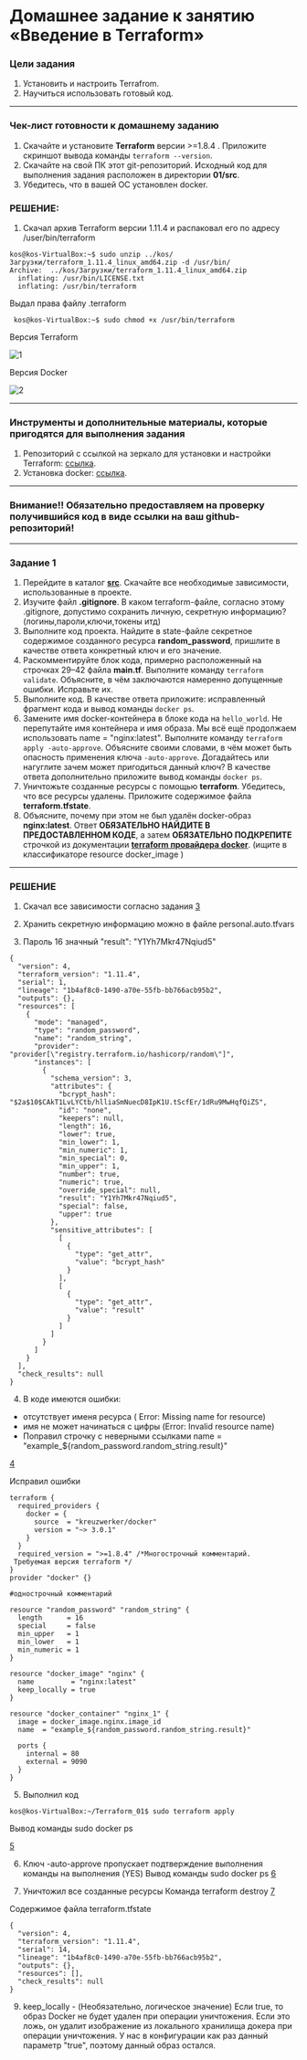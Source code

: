 # Домашнее задание к занятию «Введение в Terraform»

### Цели задания

1. Установить и настроить Terrafrom.
2. Научиться использовать готовый код.

------

### Чек-лист готовности к домашнему заданию

1. Скачайте и установите **Terraform** версии >=1.8.4 . Приложите скриншот вывода команды ```terraform --version```.
2. Скачайте на свой ПК этот git-репозиторий. Исходный код для выполнения задания расположен в директории **01/src**.
3. Убедитесь, что в вашей ОС установлен docker.

### РЕШЕНИЕ:

1. Скачал архив Terraform версии 1.11.4 и распаковал его по адресу /user/bin/terraform
```
kos@kos-VirtualBox:~$ sudo unzip ../kos/Загрузки/terraform_1.11.4_linux_amd64.zip -d /usr/bin/
Archive:  ../kos/Загрузки/terraform_1.11.4_linux_amd64.zip
  inflating: /usr/bin/LICENSE.txt    
  inflating: /usr/bin/terraform   
```
Выдал права файлу .terraform
```
 kos@kos-VirtualBox:~$ sudo chmod +x /usr/bin/terraform
```
Версия Terraform

![1](https://github.com/KargapoltcevKS/Terraform_01/blob/main/img/1.png)

Версия Docker

![2](https://github.com/KargapoltcevKS/Terraform_01/blob/main/img/2.png)

------

### Инструменты и дополнительные материалы, которые пригодятся для выполнения задания

1. Репозиторий с ссылкой на зеркало для установки и настройки Terraform: [ссылка](https://github.com/netology-code/devops-materials).
2. Установка docker: [ссылка](https://docs.docker.com/engine/install/ubuntu/). 
------
### Внимание!! Обязательно предоставляем на проверку получившийся код в виде ссылки на ваш github-репозиторий!
------

### Задание 1

1. Перейдите в каталог [**src**](https://github.com/netology-code/ter-homeworks/tree/main/01/src). Скачайте все необходимые зависимости, использованные в проекте. 
2. Изучите файл **.gitignore**. В каком terraform-файле, согласно этому .gitignore, допустимо сохранить личную, секретную информацию?(логины,пароли,ключи,токены итд)
3. Выполните код проекта. Найдите  в state-файле секретное содержимое созданного ресурса **random_password**, пришлите в качестве ответа конкретный ключ и его значение.
4. Раскомментируйте блок кода, примерно расположенный на строчках 29–42 файла **main.tf**.
Выполните команду ```terraform validate```. Объясните, в чём заключаются намеренно допущенные ошибки. Исправьте их.
5. Выполните код. В качестве ответа приложите: исправленный фрагмент кода и вывод команды ```docker ps```.
6. Замените имя docker-контейнера в блоке кода на ```hello_world```. Не перепутайте имя контейнера и имя образа. Мы всё ещё продолжаем использовать name = "nginx:latest". Выполните команду ```terraform apply -auto-approve```.
Объясните своими словами, в чём может быть опасность применения ключа  ```-auto-approve```. Догадайтесь или нагуглите зачем может пригодиться данный ключ? В качестве ответа дополнительно приложите вывод команды ```docker ps```.
8. Уничтожьте созданные ресурсы с помощью **terraform**. Убедитесь, что все ресурсы удалены. Приложите содержимое файла **terraform.tfstate**. 
9. Объясните, почему при этом не был удалён docker-образ **nginx:latest**. Ответ **ОБЯЗАТЕЛЬНО НАЙДИТЕ В ПРЕДОСТАВЛЕННОМ КОДЕ**, а затем **ОБЯЗАТЕЛЬНО ПОДКРЕПИТЕ** строчкой из документации [**terraform провайдера docker**](https://docs.comcloud.xyz/providers/kreuzwerker/docker/latest/docs).  (ищите в классификаторе resource docker_image )


------

### РЕШЕНИЕ

1. Скачал все зависимости согласно задания
[3](https://github.com/KargapoltcevKS/Terraform_01/blob/main/img/3.png)

2. Хранить секретную информацию можно в файле 
personal.auto.tfvars

3. Пароль 16 значный
"result": "Y1Yh7Mkr47Nqiud5"


```
{
  "version": 4,
  "terraform_version": "1.11.4",
  "serial": 1,
  "lineage": "1b4af8c0-1490-a70e-55fb-bb766acb95b2",
  "outputs": {},
  "resources": [
    {
      "mode": "managed",
      "type": "random_password",
      "name": "random_string",
      "provider": "provider[\"registry.terraform.io/hashicorp/random\"]",
      "instances": [
        {
          "schema_version": 3,
          "attributes": {
            "bcrypt_hash": "$2a$10$CAkT1LvLYCtb/hlliaSmNuecD8IpK1U.tScfEr/1dRu9MwHqfQiZS",
            "id": "none",
            "keepers": null,
            "length": 16,
            "lower": true,
            "min_lower": 1,
            "min_numeric": 1,
            "min_special": 0,
            "min_upper": 1,
            "number": true,
            "numeric": true,
            "override_special": null,
            "result": "Y1Yh7Mkr47Nqiud5",
            "special": false,
            "upper": true
          },
          "sensitive_attributes": [
            [
              {
                "type": "get_attr",
                "value": "bcrypt_hash"
              }
            ],
            [
              {
                "type": "get_attr",
                "value": "result"
              }
            ]
          ]
        }
      ]
    }
  ],
  "check_results": null
}
```

4. В коде имеются ошибки:
- отсутствует именя ресурса ( Error: Missing name for resource)
- имя не может начинаться с цифры (Error: Invalid resource name)
- Поправил строчку с неверными ссылками 
name  = "example_${random_password.random_string.result}"

[4](https://github.com/KargapoltcevKS/Terraform_01/blob/main/img/4.png)

Исправил ошибки

```
terraform {
  required_providers {
    docker = {
      source  = "kreuzwerker/docker"
      version = "~> 3.0.1"
    }
  }
  required_version = ">=1.8.4" /*Многострочный комментарий.
 Требуемая версия terraform */
}
provider "docker" {}

#однострочный комментарий

resource "random_password" "random_string" {
  length      = 16
  special     = false
  min_upper   = 1
  min_lower   = 1
  min_numeric = 1
}

resource "docker_image" "nginx" {
  name         = "nginx:latest"
  keep_locally = true
}

resource "docker_container" "nginx_1" {
  image = docker_image.nginx.image_id
  name  = "example_${random_password.random_string.result}"

  ports {
    internal = 80
    external = 9090
  }
}
```
5. Выполнил код

```
kos@kos-VirtualBox:~/Terraform_01$ sudo terraform apply
```
Вывод команды sudo docker ps

[5](https://github.com/KargapoltcevKS/Terraform_01/blob/main/img/5.png)

6. Ключ -auto-approve пропускает подтверждение выполнения команды на выполнения (YES)
Вывод команды sudo docker ps
[6](https://github.com/KargapoltcevKS/Terraform_01/blob/main/img/6.png)

8. Уничтожил все созданные ресурсы 
Команда terraform destroy
[7](https://github.com/KargapoltcevKS/Terraform_01/blob/main/img/7.png)

Содержимое файла terraform.tfstate

```
{
  "version": 4,
  "terraform_version": "1.11.4",
  "serial": 14,
  "lineage": "1b4af8c0-1490-a70e-55fb-bb766acb95b2",
  "outputs": {},
  "resources": [],
  "check_results": null
}
```

9. keep_locally - (Необязательно, логическое значение) Если true, то образ Docker не будет удален при операции уничтожения. Если это ложь, он удалит изображение из локального хранилища докера при операции уничтожения. У нас в конфигурации как раз данный параметр "true", поэтому данный образ остался.
